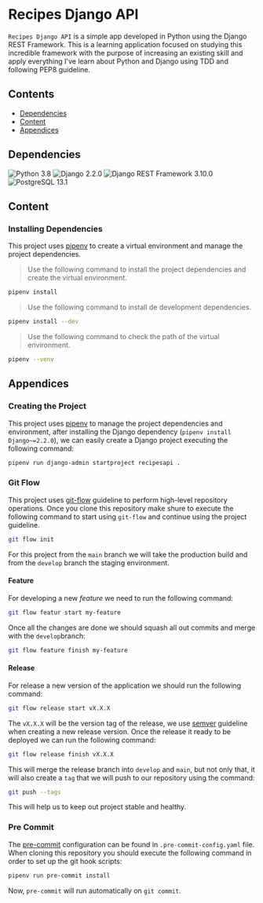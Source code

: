 # Recipes Django API

`Recipes Django API` is a simple app developed in Python using the Django REST Framework. This is a learning application focused on studying this incredible framework with the purpose of increasing an existing skill and apply everything I've learn about Python and Django using TDD and following PEP8 guideline.

## Contents

- [Dependencies](#dependencies)
- [Content](#content)
- [Appendices](#appendices)

## Dependencies

![Python 3.8](https://img.shields.io/badge/Python-3.8-blue.svg)
![Django 2.2.0](https://img.shields.io/badge/Django-2.2.0-black.svg)
![Django REST Framework 3.10.0](https://img.shields.io/badge/DjangoRestFramework-3.10.0-green.svg)
![PostgreSQL 13.1](https://img.shields.io/badge/PostgreSQL-13.1-white.svg)

## Content
### Installing Dependencies

This project uses [pipenv](https://pipenv-fork.readthedocs.io/en/latest/) to create a virtual environment and manage the project dependencies.

> Use the following command to install the project dependencies and create the virtual environment.
```bash
pipenv install
```

> Use the following command to install de development dependencies.
```bash
pipenv install --dev
```

> Use the following command to check the path of the virtual environment.
```bash
pipenv --venv
```
## Appendices
### Creating the Project

This project uses [pipenv](https://pipenv-fork.readthedocs.io/en/latest/) to manage the project dependencies and environment, after installing the Django dependency (`pipenv install Django~=2.2.0`), we can easily create a Django project executing the following command:

```bash
pipenv run django-admin startproject recipesapi .
```

### Git Flow

This project uses [git-flow](http://danielkummer.github.io/git-flow-cheatsheet/) guideline to perform high-level repository operations. Once you clone this repository make shure to execute the following command to start using `git-flow` and continue using the project guideline.

```bash
git flow init
```

For this project from the `main` branch we will take the production build and from the `develop` branch the staging environment.

#### Feature

For developing a new _feature_ we need to run the following command:

```bash
git flow featur start my-feature
```

Once all the changes are done we should squash all out commits and merge with the `develop`branch:

```bash
git flow feature finish my-feature
```

#### Release

For release a new version of the application we should run the following command:

```bash
git flow release start vX.X.X
```

The `vX.X.X` will be the version tag of the release, we use [semver](https://semver.org/lang/es/) guideline when creating a new release version. Once the release it ready to be deployed we can run the following command:

```bash
git flow release finish vX.X.X
```

This will merge the release branch into `develop` and `main`, but not only that, it will also create a `tag`
that we will push to our repository using the command:

```bash
git push --tags
```

This will help us to keep out project stable and healthy.

### Pre Commit

The [pre-commit](https://pre-commit.com/) configuration can be found in `.pre-commit-config.yaml` file. When cloning this repository you should execute the following command in order to set up the git hook scripts:

```bash
pipenv run pre-commit install
```

Now, `pre-commit` will run automatically on `git commit`.
